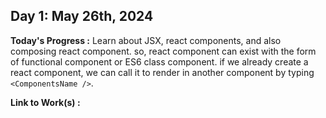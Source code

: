 ## Day 1: May 26th, 2024

**Today's Progress :** Learn about JSX, react components, and also composing react component. so, react component can exist with the form of functional component or ES6 class component. if we already create a react component, we can call it to render in another component by typing `<ComponentsName />`.

**Link to Work(s) :**
